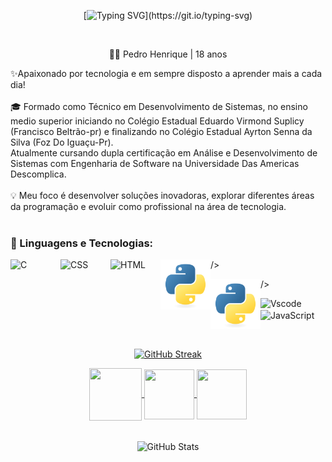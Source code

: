 <div align="center">

[![Typing SVG](https://readme-typing-svg.herokuapp.com?font=poppins&weight=1500&size=24&letterSpacing=5px&pause=1500&color=8A2BE2&width=435&lines=Bem+Vindo+ao+meu+GitHub!)](https://git.io/typing-svg)

<br>


👨‍💻 Pedro Henrique | 18 anos <br>
</div>
<div align="left">
✨Apaixonado por tecnologia e em sempre disposto a aprender mais a cada dia!<br><br>
🎓 Formado como Técnico em Desenvolvimento de Sistemas, no ensino medio superior iniciando no Colégio Estadual Eduardo Virmond Suplicy (Francisco Beltrão-pr) e finalizando no Colégio Estadual Ayrton Senna da Silva (Foz Do Iguaçu-Pr).<br>
Atualmente cursando dupla certificação em Análise e Desenvolvimento de Sistemas com Engenharia de Software na Universidade Das Americas Descomplica.<br><br>
💡 Meu foco é desenvolver soluções inovadoras, explorar diferentes áreas da programação e evoluir como profissional na área de tecnologia.
<br>
<br> 
</div>
  



  ### 🤖 Linguagens e Tecnologias:

<img 
    align="left" 
    alt="C"
    width="80px" 
    src="https://cdn.jsdelivr.net/gh/devicons/devicon@latest/icons/c/c-original.svg" 
/>

<img 
  align="left" 
  alt="CSS"
  width="80" 
  src="https://github.com/user-attachments/assets/9e952d8b-7a5d-499b-a22e-6851cdbcb53e" 
/>


<img 
  align="left"  
  alt="HTML" 
  width="80" 
  src="https://github.com/user-attachments/assets/f8ae8891-c383-4840-bec9-c2b1ec4c213a" 
/>

<img 
  align="left" 
  alt="Python" 
  width="80" 
  src="https://raw.githubusercontent.com/devicons/devicon/master/icons/python/python-original.svg">
/>


<img 
  align="left" 
  alt="Arduino" 
  width="80" 
  src="https://raw.githubusercontent.com/devicons/devicon/master/icons/python/python-original.svg">
/>

<img 
    align="left" 
    alt="Vscode"
    title="Vscode" 
    width="80px" 
    style="padding-right: 10px;" 
    src="https://cdn.jsdelivr.net/gh/devicons/devicon@latest/icons/vscode/vscode-original.svg" 
/>

<img 
    align="center" 
    alt="JavaScript" 
    title="JavaScript"
    width="80px" 
    style="padding-right: 10px;" 
    src="https://cdn.jsdelivr.net/gh/devicons/devicon@latest/icons/javascript/javascript-original.svg" 
/>

<br>

<div align="center">
  
[![GitHub Streak](https://github-readme-streak-stats.herokuapp.com?user=PedroKleinhans&theme=midnight-purple&locale=pt_BR&date_format=n%2Fj%5B%2FY%5D)](https://git.io/streak-stats)

</div>

<div align="center"> 
<a href="https://instagram.com/pedrohfkleinhans" target="_blank">
<img align="center" height="84" width="84" src="https://github.com/carolbarbosa101/carolbarbosa101/assets/44561610/88a3dd4d-f85e-4141-af09-a2667d81df5b">
</a>


<a href="mailto:cmp.1a.pedrokleinhans@gmail.com">
<img align="center"  height="80" width="80" src="https://github.com/carolbarbosa101/carolbarbosa101/assets/44561610/2856fdde-3200-4398-8290-a0e45d3a35a0">
</a>


<a  href="https://www.linkedin.com/in/pedro-kleinhans-4a765b265" target=_blank>
<img align="center"  height="80" width="80" src="https://github.com/carolbarbosa101/carolbarbosa101/assets/44561610/bc26a6f8-f0d3-4f15-82e1-55680c48f269">
</a>

</div>

<div align="center" >
   
<br>

<img 
      align="center" 
      alt="GitHub Stats" 
      height="200" 
      src="https://github-readme-stats.vercel.app/api/top-langs/?username=PedroKleinhans&theme=gotham&layout=compact&custom_title=Tecnologias&langs_count=9" 
  />


</div>
